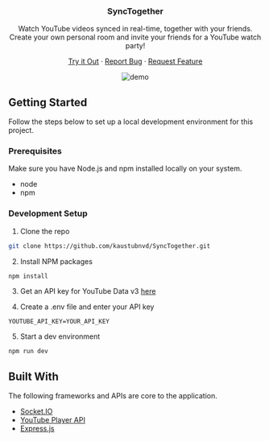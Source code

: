 <!-- <p align="center">
    <img src="/assets/vb_logo.png" alt="SyncTogether Logo" width="72" height="72">
</p> -->
<h3 align="center">SyncTogether</h3>

<p align="center">
    Watch YouTube videos synced in real-time, together with your friends. Create your own personal room and invite your friends for a YouTube watch party!
</p>
<p align="center">
<a href="https://www.synctogether.tv/">Try it Out</a>
·
<a href="https://github.com/kaustubnvd/SyncTogether/issues">Report Bug</a>
·
<a href="https://github.com/kaustubnvd/SyncTogether/issues">Request Feature</a>
</p>
<p align="center">
    <img src="https://user-images.githubusercontent.com/37305714/87588735-c24fbe00-c6a9-11ea-975d-55b97825ae57.gif" alt="demo">
<p>

## Getting Started

Follow the steps below to set up a local development environment for this project.

### Prerequisites

Make sure you have Node.js and npm installed locally on your system.
* node
* npm

### Development Setup

1. Clone the repo
```sh
git clone https://github.com/kaustubnvd/SyncTogether.git
```
2. Install NPM packages
```sh
npm install
```
3. Get an API key for YouTube Data v3 [here](https://developers.google.com/youtube/v3/getting-started)

4. Create a .env file and enter your API key
```
YOUTUBE_API_KEY=YOUR_API_KEY
```
5. Start a dev environment
```sh
npm run dev
```

## Built With
The following frameworks and APIs are core to the application.
* [Socket.IO](https://socket.io/)
* [YouTube Player API](https://developers.google.com/youtube/iframe_api_reference)
* [Express.js](https://expressjs.com/)
